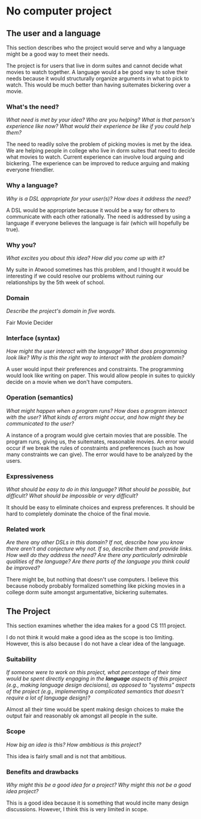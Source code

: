 # No computer project


## The user and a language
This section describes who the project would serve and why a language might be a
good way to meet their needs.

The project is for users that live in dorm suites  and cannot decide what movies to watch together. A language would a be good way to solve their needs because it would structurally organize arguments in what to pick to watch. This would be much better than having suitemates bickering over a movie.

### What's the need?
_What need is met by your idea? Who are you helping? What is that person's
experience like now? What would their experience be like if you could help 
them?_

The need to readily solve the problem of picking movies is met by the idea. We are helping people in college who live in dorm suites that need to decide what movies to watch. Current experience can involve loud arguing and bickering. The experience can be improved to reduce arguing and making everyone friendlier.


### Why a language?
_Why is a DSL appropriate for your user(s)? How does it address the need?_

A DSL would be appropriate because it would be a way for others to communicate with each other rationally. The need is addressed by using a language if everyone believes the language is fair (which will hopefully be true).

### Why you?
_What excites you about this idea? How did you come up with it?_

My suite in Atwood sometimes has this problem, and I thought it would be interesting if we could resolve our problems without ruining our relationships by the 5th week of school.

### Domain
_Describe the project's domain in five words._

Fair Movie Decider

### Interface (syntax)
_How might the user interact with the language? What does programming look 
like? Why is this the right way to interact with the problem domain?_ 

A user would input their preferences and constraints. The programming would look like writing on paper. This would allow people in suites to quickly decide on a movie when we don't have computers.


### Operation (semantics)
_What might happen when a program runs? How does a program interact with the
user? What kinds of errors might occur, and how might they be communicated to
the user?_

A instance of a program would give certain movies that are possible. The program runs, giving us, the suitemates, reasonable movies. An error would occur if we break the rules of constraints and preferences (such as how many constraints we can give). The error would have to be analyzed by the users.


### Expressiveness
_What should be easy to do in this language? What should be possible, but
difficult? What should be impossible or very difficult?_

It should be easy to eliminate choices and express preferences. It should be hard to completely dominate the choice of the final movie.

### Related work
_Are there any other DSLs in this domain? If not, describe how you know there
aren't and conjecture why not. If so, describe them and provide links. How well 
do they address the need? Are there any particularly admirable qualities of the
language? Are there parts of the language you think could be improved?_

There might be, but nothing that doesn't use computers. I believe this because nobody probably formalized something like picking movies in a college dorm suite amongst argumentative, bickering suitemates. 

## The Project
This section examines whether the idea makes for a good CS 111 project.

I do not think it would make a good idea as the scope is too limiting. However, this is also because I do not have a clear idea of the language.

### Suitability
_If someone were to work on this project, what percentage of their time would be
spent directly engaging in the **language** aspects of this project (e.g.,
making language design decisions), as opposed to "systems" aspects of the
project (e.g., implementing a complicated semantics that doesn't require a lot
of language design)?_

Almost all their time would be spent making design choices to make the output fair and reasonably ok amongst all people in the suite.

### Scope
_How big an idea is this? How ambitious is this project?_

This idea is fairly small and is not that ambitious. 

### Benefits and drawbacks
_Why might this be a good idea for a project? Why might this not be a good idea 
project?_

This is a good idea because it is something that would incite many design discussions. However, I think this is very limited in scope.
